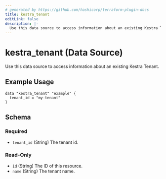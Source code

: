 ```yaml
---
# generated by https://github.com/hashicorp/terraform-plugin-docs
title: kestra_tenant
editLink: false
description: |-
  Use this data source to access information about an existing Kestra Tenant.
---
```


# kestra_tenant (Data Source)

Use this data source to access information about an existing Kestra Tenant.

## Example Usage

```hcl
data "kestra_tenant" "example" {
  tenant_id = "my-tenant"
}
```

<!-- schema generated by tfplugindocs -->
## Schema

### Required

- `tenant_id` (String) The tenant id.

### Read-Only

- `id` (String) The ID of this resource.
- `name` (String) The tenant name.
